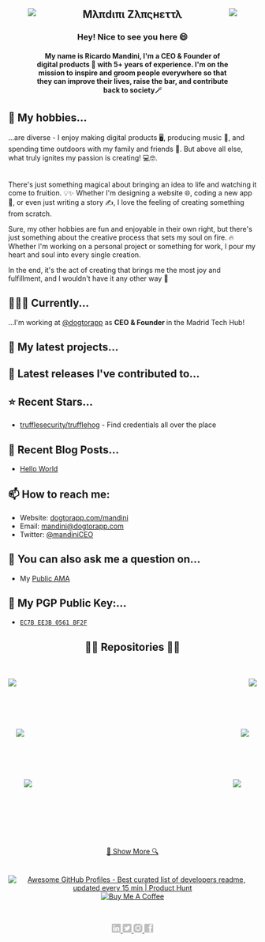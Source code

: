 
<section> 
  <figure>
    <img align="left" height="155px" src="https://acegif.com/wp-content/uploads/2021/06/acegifdotcom-unique-lightsabre-2.gif"/>
  </figure>
  
  <figure>
    <img align="right" height="155px" src="https://acegif.com/wp-content/uploads/2021/06/acegifdotcom-unique-lightsabre-4.gif"/>
  </figure>
  
  <h1 align="center">Μλπdιπι Zλπςнεττλ</h1>
 
  <h3 align="center">
    <div>Hey! Nice to see you here 😄</div>
  </h3>
  <h4 align="center">
    <div>My name is Ricardo Mandini, I'm a CEO & Founder of digital products 🐝 with 5+ years of experience. I'm on the mission to inspire and groom people everywhere so that they can improve their lives, raise the bar, and contribute back to society🪄</div>
    
  </h4>
</section>
<section>
  <h2>🏀 My hobbies...</h2>
  <div>...are diverse - I enjoy making digital products 🖥️, producing music 🎵, and spending time outdoors with my family and friends 🌳. But above all else, what truly ignites my passion is creating! 💻🤓. 
    
<br>There's just something magical about bringing an idea to life and watching it come to fruition. 💡✨ Whether I'm designing a website 🌐, coding a new app 📱, or even just writing a story ✍️, I love the feeling of creating something from scratch.</br>

Sure, my other hobbies are fun and enjoyable in their own right, but there's just something about the creative process that sets my soul on fire. 🔥 Whether I'm working on a personal project or something for work, I pour my heart and soul into every single creation.

In the end, it's the act of creating that brings me the most joy and fulfillment, and I wouldn't have it any other way 💚</div>
  
</section>
<section>
  <h2>👨🏻‍💻 Currently...</h2>
  <div>...I'm working at <a href="https://github.com/Dogtorapp" target="_blank" rel="noreferrer noopener">@dogtorapp</a> as <b>CEO & Founder </b> in the Madrid Tech Hub!</div>
    
</section>
<section>
  <h2>🌱 My latest projects...</h2>
  
</section>
<section>
  <h2>🔭 Latest releases I've contributed to...</h2>
  
</section>
<section>
  <h2>⭐ Recent Stars...</h2>

- [trufflesecurity/trufflehog](https://github.com/trufflesecurity/trufflehog) - Find credentials all over the place

</section>
<section>
  <h2>📰 Recent Blog Posts...</h2>

- [Hello World](https://maximousblk.me/posts/hello-world)

</section>
<section>
  <h2>📫 How to reach me:</h2>

- Website: [dogtorapp.com/mandini](https://dogtorapp.com/mandini)
- Email: [mandini@dogtorapp.com](mailto:mandini@dogtorapp.com)
- Twitter: [@mandiniCEO](https://twitter.com/mandiniCEO)

</section>
<section>
  <h2>💬 You can also ask me a question on...</h2>
  
  - My [Public AMA](https://github.com/orgs/DogtorDev/discussions)

</section>
<section>
  <h2>🔑 My PGP Public Key:...</h2>
  
 - [`EC7B EE3B 0561 BF2F`](https://keybase.io/maximousblk/pgp_keys.asc)
  
<h2></h2>  
<h1> <div align="center">👨‍💻 Repositories 👨‍💻</h1>
<br>
  
<div>&nbsp;</div>

<div width="100%" align="center">
  <a align="left" href="https://github.com/zumrudu-anka/Algorithms" title="Algorithms"><img align="left" height="115" src="https://github-readme-stats.vercel.app/api/pin/?username=zumrudu-anka&repo=Algorithms&theme=react&border_color=61dafb&border_radius=10"></a><a align="right" href="https://github.com/zumrudu-anka/DataStructures" title="Data Structures"><img align="right" height="115" src="https://github-readme-stats.vercel.app/api/pin/?username=zumrudu-anka&repo=DataStructures&theme=react&border_color=61dafb&border_radius=10"></a>
</div>
<br/><br/><br/><br/><br/><br/>
<div width="100%" align="center">
  <a align="left" href="https://github.com/zumrudu-anka/Turkce-Heceleme-CPP" title="Turkce-Heceleme-CPP"><img align="left" height="115" src="https://github-readme-stats.vercel.app/api/pin/?username=zumrudu-anka&repo=Turkce-Heceleme-CPP&theme=react&border_color=61dafb&border_radius=10"></a>
  <a align="right" href="https://github.com/zumrudu-anka/CopyMoveForgeryDetectionWithDCT" title="Copy&Move Forgery Detection With DCT"><img align="right" height="115" src="https://github-readme-stats.vercel.app/api/pin/?username=zumrudu-anka&repo=CopyMoveForgeryDetectionWithDCT&theme=react&border_color=61dafb&border_radius=10"></a>
</div>
<br/><br/><br/><br/><br/><br/>
<div width="100%" align="center">
  <a align="left" href="https://github.com/zumrudu-anka/cpp-openmp-needleman-wunsch" title="Needleman Wunsch Algorithm With OpenMP"><img align="left" height="115" src="https://github-readme-stats.vercel.app/api/pin/?username=zumrudu-anka&repo=cpp-openmp-needleman-wunsch&theme=react&border_color=61dafb&border_radius=10"></a>
  <a align="right" href="https://github.com/zumrudu-anka/javascript-minesweeper" title="Minesweeper"><img align="right" height="115" src="https://github-readme-stats.vercel.app/api/pin/?username=zumrudu-anka&repo=javascript-minesweeper&theme=react&border_color=61dafb&border_radius=10"></a>
</div>
<br/><br/><br/><br/><br/><br/>

<div>&nbsp;</div>
<div>&nbsp;</div>
  
<div align="center">
  <a href="https://github.com/zumrudu-anka?tab=repositories" title="Show Repositories">🔎 Show More 🔍</a>
</div>
 
  <div>&nbsp;</div>
  <div>&nbsp;</div>

  <div align="center">
  <a href="https://www.producthunt.com/posts/awesome-github-profiles?utm_source=badge-featured&utm_medium=badge&utm_souce=badge-awesome-github-profiles" target="_blank">
    <img src="https://api.producthunt.com/widgets/embed-image/v1/featured.svg?post_id=277987&theme=light" alt="Awesome GitHub Profiles - Best curated list of developers readme, updated every 15 min | Product Hunt" style="width: 200px; height: 44px;" width="200" height="44" />
  </a>
</div>

<div align="center">
  <a href="https://www.buymeacoffee.com/mandini">
    <img src="https://img.buymeacoffee.com/button-api/?text=Buy me a coffee&emoji=📖&slug=empeje&button_colour=FFDD00&font_colour=000000&font_family=Cookie&outline_colour=000000&coffee_colour=ffffff" alt="Buy Me A Coffee">
  </a>
</div>
  
<div>&nbsp;</div>
  
<div align="center">
  <h2></h2>
  <a href="https://www.linkedin.com/in/mandini" target="_blank" rel="noreferrer noopener">
    <img height="18px" src="./images/linkedin.png"/>
  </a>
  <a href="https://twitter.com/mandiniCEO" target="_blank" rel="noreferrer noopener">
    <img height="18px" src="./images/twitter.png"/>
  </a>
  <a href="https://www.instagram.com/mvndini" target="_blank" rel="noreferrer noopener">
    <img height="18px" src="./images/instagram.png"/>
  </a>
  <a href="https://es-la.facebook.com/mvndini" target="_blank" rel="noreferrer noopener">
    <img height="18px" src="./images/facebook.png"/>
  </a>
</div>

